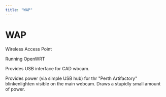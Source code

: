 ```yaml
---
title: "WAP"
---
```

# WAP

Wireless Access Point

Running OpenWRT

Provides USB interface for CAD wbcam.

Provides power (via simple USB hub) for thr "Perth Artifactory" blinkenlighten visible on the main webcam. Draws a stupidly small amount of power.
